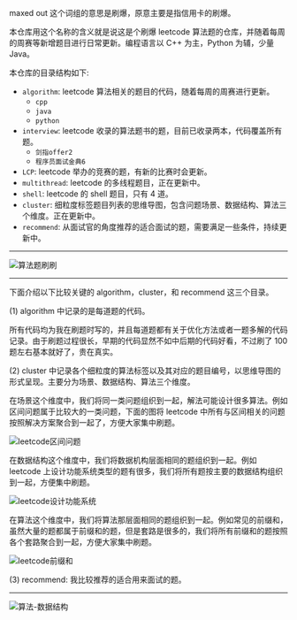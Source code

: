 maxed out 这个词组的意思是刷爆，原意主要是指信用卡的刷爆。

本仓库用这个名称的含义就是说这是个刷爆 leetcode 算法题的仓库，并随着每周的周赛等新增题目进行日常更新。编程语言以 C++ 为主，Python 为辅，少量 Java。

本仓库的目录结构如下:

- `algorithm`: leetcode 算法相关的题目的代码，随着每周的周赛进行更新。
    - `cpp`
    - `java`
    - `python`
- `interview`: leetcode 收录的算法题书的题，目前已收录两本，代码覆盖所有题。
    - `剑指offer2` 
    - `程序员面试金典6`
- `LCP`: leetcode 举办的竞赛的题，有新的比赛时会更新。
- `multithread`: leetcode 的多线程题目，正在更新中。
- `shell`: leetcode 的 shell 题目，只有 4 道。
- `cluster`: 细粒度标签题目列表的思维导图，包含问题场景、数据结构、算法三个维度。正在更新中。
- `recommend`: 从面试官的角度推荐的适合面试的题，需要满足一些条件，持续更新中。

---

![算法题刷刷](https://i.loli.net/2021/07/29/GvVjM2Dt6NkWlof.jpg)

---

下面介绍以下比较关键的 algorithm，cluster，和 recommend 这三个目录。

(1) algorithm 中记录的是每道题的代码。

所有代码均为我在刷题时写的，并且每道题都有关于优化方法或者一题多解的代码记录。由于刷题过程很长，早期的代码显然不如中后期的代码好看，不过刷了 100 题左右基本就好了，贵在真实。

(2) cluster 中记录各个细粒度的算法标签以及其对应的题目编号，以思维导图的形式呈现。主要分为场景、数据结构、算法三个维度。

在场景这个维度中，我们将同一类问题组织到一起，解法可能设计很多算法。例如区间问题属于比较大的一类问题，下面的图将 leetcode 中所有与区间相关的问题按照解决方案聚合到一起了，方便大家集中刷题。

![leetcode区间问题](https://i.loli.net/2021/07/29/cEKXgFt4PsparNu.png)

在数据结构这个维度中，我们将数据机构层面相同的题组织到一起。例如 leetcode 上设计功能系统类型的题有很多，我们将所有题按主要的数据结构组织到一起，方便集中刷题。

![leetcode设计功能系统](https://i.loli.net/2021/07/29/i8MezqHmQFwdP36.png)

在算法这个维度中，我们将算法那层面相同的题组织到一起。例如常见的前缀和，虽然大量的题都属于前缀和的题，但是套路是很多的，我们将所有前缀和的题按照各个套路聚合到一起，方便大家集中刷题。

![leetcode前缀和](https://i.loli.net/2021/07/29/ZLMuDqb6nQerCtF.png)

(3) recommend: 我比较推荐的适合用来面试的题。

---

![算法-数据结构](https://i.loli.net/2021/07/29/eVA81NK2szlFYhH.png)
